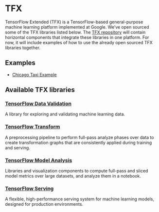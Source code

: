 # TFX

TensorFlow Extended (TFX) is a TensorFlow-based general-purpose machine learning
platform implemented at Google. We’ve open sourced some of the TFX libraries
listed below. The [TFX repository](https://github.com/tensorflow/tfx) will
contain horizontal components that integrate these libraries in one platform.
For now, it will include examples of how to use the already open sourced TFX
libraries together.

## Examples

*   [Chicago Taxi Example](https://github.com/tensorflow/tfx/tree/master/examples/chicago_taxi_pipeline)

## Available TFX libraries

### [TensorFlow Data Validation](https://github.com/tensorflow/data-validation)

A library for exploring and validating machine learning data.

### [TensorFlow Transform](https://github.com/tensorflow/transform)

A preprocessing pipeline to perform full-pass analyze phases over data to create
transformation graphs that are consistently applied during training and serving.

### [TensorFlow Model Analysis](https://github.com/tensorflow/model-analysis)

Libraries and visualization components to compute full-pass and sliced model
metrics over large datasets, and analyze them in a notebook.

### [TensorFlow Serving](https://github.com/tensorflow/serving)

A flexible, high-performance serving system for machine learning models,
designed for production environments.
